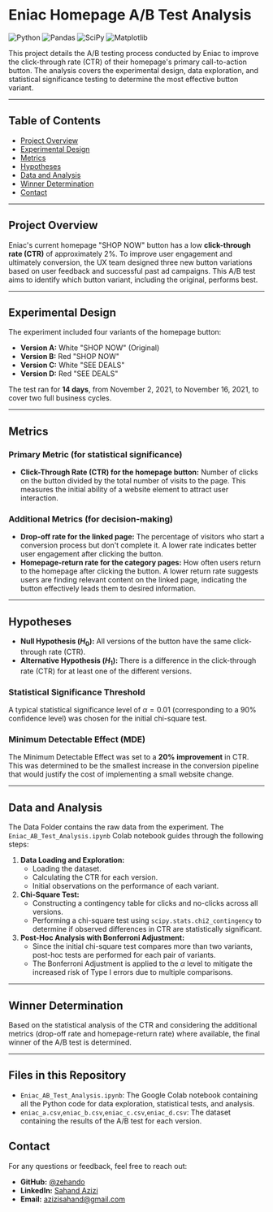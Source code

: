 # Eniac Homepage A/B Test Analysis

  ![Python](https://img.shields.io/badge/Python-3776AB?style=for-the-badge&logo=python&logoColor=white) ![Pandas](https://img.shields.io/badge/Pandas-150458?style=for-the-badge&logo=pandas&logoColor=white) ![SciPy](https://img.shields.io/badge/SciPy-85D6F1?style=for-the-badge&logo=scipy&logoColor=black) ![Matplotlib](https://img.shields.io/badge/Matplotlib-3776AB?style=for-the-badge&logo=matplotlib&logoColor=white)

This project details the A/B testing process conducted by Eniac to improve the click-through rate (CTR) of their homepage's primary call-to-action button. The analysis covers the experimental design, data exploration, and statistical significance testing to determine the most effective button variant.

---

## Table of Contents

* [Project Overview](#project-overview)
* [Experimental Design](#experimental-design)
* [Metrics](#metrics)
* [Hypotheses](#hypotheses)
* [Data and Analysis](#data-and-analysis)
* [Winner Determination](#winner-determination)
* [Contact](#contact)

---

## Project Overview

Eniac's current homepage "SHOP NOW" button has a low **click-through rate (CTR)** of approximately 2%. To improve user engagement and ultimately conversion, the UX team designed three new button variations based on user feedback and successful past ad campaigns. This A/B test aims to identify which button variant, including the original, performs best.

---

## Experimental Design

The experiment included four variants of the homepage button:

* **Version A:** White "SHOP NOW" (Original)
* **Version B:** Red "SHOP NOW"
* **Version C:** White "SEE DEALS"
* **Version D:** Red "SEE DEALS"

The test ran for **14 days**, from November 2, 2021, to November 16, 2021, to cover two full business cycles.

---

## Metrics

### Primary Metric (for statistical significance)

* **Click-Through Rate (CTR) for the homepage button:** Number of clicks on the button divided by the total number of visits to the page. This measures the initial ability of a website element to attract user interaction.

### Additional Metrics (for decision-making)

* **Drop-off rate for the linked page:** The percentage of visitors who start a conversion process but don't complete it. A lower rate indicates better user engagement after clicking the button.
* **Homepage-return rate for the category pages:** How often users return to the homepage after clicking the button. A lower return rate suggests users are finding relevant content on the linked page, indicating the button effectively leads them to desired information.

---

## Hypotheses

* **Null Hypothesis ($H_0$):** All versions of the button have the same click-through rate (CTR).
* **Alternative Hypothesis ($H_1$):** There is a difference in the click-through rate (CTR) for at least one of the different versions.

### Statistical Significance Threshold

A typical statistical significance level of $\alpha = 0.01$ (corresponding to a 90% confidence level) was chosen for the initial chi-square test.

### Minimum Detectable Effect (MDE)

The Minimum Detectable Effect was set to a **20% improvement** in CTR. This was determined to be the smallest increase in the conversion pipeline that would justify the cost of implementing a small website change.

---

## Data and Analysis

The Data Folder contains the raw data from the experiment. The `Eniac_AB_Test_Analysis.ipynb` Colab notebook guides through the following steps:

1.  **Data Loading and Exploration:**
    * Loading the dataset.
    * Calculating the CTR for each version.
    * Initial observations on the performance of each variant.
2.  **Chi-Square Test:**
    * Constructing a contingency table for clicks and no-clicks across all versions.
    * Performing a chi-square test using `scipy.stats.chi2_contingency` to determine if observed differences in CTR are statistically significant.
3.  **Post-Hoc Analysis with Bonferroni Adjustment:**
    * Since the initial chi-square test compares more than two variants, post-hoc tests are performed for each pair of variants.
    * The Bonferroni Adjustment is applied to the $\alpha$ level to mitigate the increased risk of Type I errors due to multiple comparisons.

---

## Winner Determination

Based on the statistical analysis of the CTR and considering the additional metrics (drop-off rate and homepage-return rate) where available, the final winner of the A/B test is determined.


---

## Files in this Repository

* `Eniac_AB_Test_Analysis.ipynb`: The Google Colab notebook containing all the Python code for data exploration, statistical tests, and analysis.
* `eniac_a.csv`,`eniac_b.csv`,`eniac_c.csv`,`eniac_d.csv`: The dataset containing the results of the A/B test for each version.

## Contact

For any questions or feedback, feel free to reach out:

* **GitHub:** [@zehando](https://github.com/zehando)
* **LinkedIn:** [Sahand Azizi](https://www.linkedin.com/in/sahandazizi/)
* **Email:** azizisahand@gmail.com
